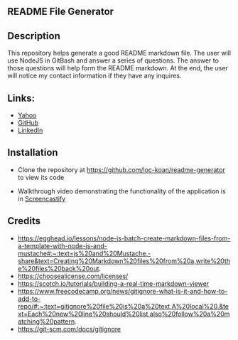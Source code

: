 ## README File Generator

## Description

This repository helps generate a good README markdown file.  The user will use NodeJS in GitBash and answer a series of questions.  The answer to those questions will help form the README markdown.  At the end, the user will notice my contact information if they have any inquires. 

## Links:

- [Yahoo](loc.koan@yahoo.com)
- [GitHub](https://github.com/loc-koan/loc-koan.github.io)
- [LinkedIn](https://www.linkedin.com/in/koan-loc-29970975/)

## Installation

- Clone the repository at https://github.com/loc-koan/readme-generator to view its code

- Walkthrough video demonstrating the functionality of the application is in [Screencastify](https://drive.google.com/drive/folders/1NYSey8GidYXo1CXBlu2pqzYEksqelctS)

## Credits
- https://egghead.io/lessons/node-js-batch-create-markdown-files-from-a-template-with-node-js-and-mustache#:~:text=js%20and%20Mustache,-share&text=Creating%20Markdown%20files%20from%20a,write%20the%20files%20back%20out.
- https://choosealicense.com/licenses/
- https://scotch.io/tutorials/building-a-real-time-markdown-viewer
- https://www.freecodecamp.org/news/gitignore-what-is-it-and-how-to-add-to-repo/#:~:text=gitignore%20file%20is%20a%20text,A%20local%20.&text=Each%20new%20line%20should%20list,also%20follow%20a%20matching%20pattern.
- https://git-scm.com/docs/gitignore

